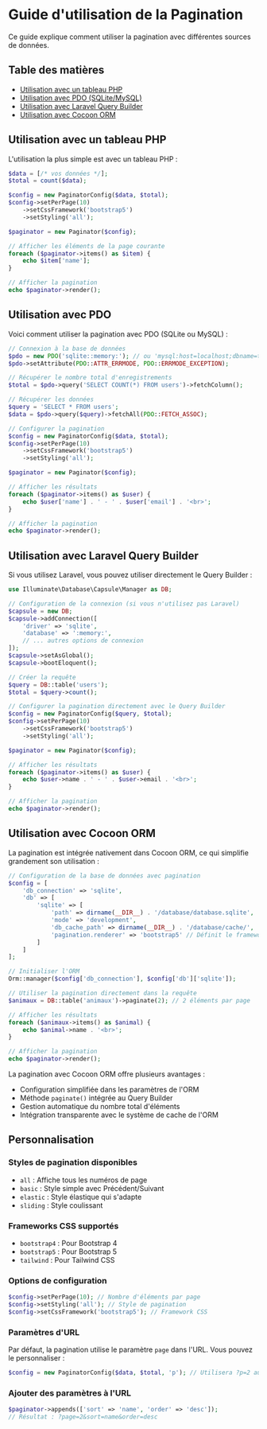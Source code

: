 # Guide d'utilisation de la Pagination

Ce guide explique comment utiliser la pagination avec différentes sources de données.

## Table des matières
- [Utilisation avec un tableau PHP](#utilisation-avec-un-tableau-php)
- [Utilisation avec PDO (SQLite/MySQL)](#utilisation-avec-pdo)
- [Utilisation avec Laravel Query Builder](#utilisation-avec-laravel-query-builder)
- [Utilisation avec Cocoon ORM](#utilisation-avec-cocoon-orm)

## Utilisation avec un tableau PHP

L'utilisation la plus simple est avec un tableau PHP :

```php
$data = [/* vos données */];
$total = count($data);

$config = new PaginatorConfig($data, $total);
$config->setPerPage(10)
    ->setCssFramework('bootstrap5')
    ->setStyling('all');

$paginator = new Paginator($config);

// Afficher les éléments de la page courante
foreach ($paginator->items() as $item) {
    echo $item['name'];
}

// Afficher la pagination
echo $paginator->render();
```

## Utilisation avec PDO

Voici comment utiliser la pagination avec PDO (SQLite ou MySQL) :

```php
// Connexion à la base de données
$pdo = new PDO('sqlite::memory:'); // ou 'mysql:host=localhost;dbname=test'
$pdo->setAttribute(PDO::ATTR_ERRMODE, PDO::ERRMODE_EXCEPTION);

// Récupérer le nombre total d'enregistrements
$total = $pdo->query('SELECT COUNT(*) FROM users')->fetchColumn();

// Récupérer les données
$query = 'SELECT * FROM users';
$data = $pdo->query($query)->fetchAll(PDO::FETCH_ASSOC);

// Configurer la pagination
$config = new PaginatorConfig($data, $total);
$config->setPerPage(10)
    ->setCssFramework('bootstrap5')
    ->setStyling('all');

$paginator = new Paginator($config);

// Afficher les résultats
foreach ($paginator->items() as $user) {
    echo $user['name'] . ' - ' . $user['email'] . '<br>';
}

// Afficher la pagination
echo $paginator->render();
```

## Utilisation avec Laravel Query Builder

Si vous utilisez Laravel, vous pouvez utiliser directement le Query Builder :

```php
use Illuminate\Database\Capsule\Manager as DB;

// Configuration de la connexion (si vous n'utilisez pas Laravel)
$capsule = new DB;
$capsule->addConnection([
    'driver' => 'sqlite',
    'database' => ':memory:',
    // ... autres options de connexion
]);
$capsule->setAsGlobal();
$capsule->bootEloquent();

// Créer la requête
$query = DB::table('users');
$total = $query->count();

// Configurer la pagination directement avec le Query Builder
$config = new PaginatorConfig($query, $total);
$config->setPerPage(10)
    ->setCssFramework('bootstrap5')
    ->setStyling('all');

$paginator = new Paginator($config);

// Afficher les résultats
foreach ($paginator->items() as $user) {
    echo $user->name . ' - ' . $user->email . '<br>';
}

// Afficher la pagination
echo $paginator->render();
```

## Utilisation avec Cocoon ORM

La pagination est intégrée nativement dans Cocoon ORM, ce qui simplifie grandement son utilisation :

```php
// Configuration de la base de données avec pagination
$config = [
    'db_connection' => 'sqlite',
    'db' => [
        'sqlite' => [
            'path' => dirname(__DIR__) . '/database/database.sqlite',
            'mode' => 'development',
            'db_cache_path' => dirname(__DIR__) . '/database/cache/',
            'pagination.renderer' => 'bootstrap5' // Définit le framework CSS pour la pagination
        ]
    ]
];

// Initialiser l'ORM
Orm::manager($config['db_connection'], $config['db']['sqlite']);

// Utiliser la pagination directement dans la requête
$animaux = DB::table('animaux')->paginate(2); // 2 éléments par page

// Afficher les résultats
foreach ($animaux->items() as $animal) {
    echo $animal->name . '<br>';
}

// Afficher la pagination
echo $paginator->render();
```

La pagination avec Cocoon ORM offre plusieurs avantages :
- Configuration simplifiée dans les paramètres de l'ORM
- Méthode `paginate()` intégrée au Query Builder
- Gestion automatique du nombre total d'éléments
- Intégration transparente avec le système de cache de l'ORM

## Personnalisation

### Styles de pagination disponibles
- `all` : Affiche tous les numéros de page
- `basic` : Style simple avec Précédent/Suivant
- `elastic` : Style élastique qui s'adapte
- `sliding` : Style coulissant

### Frameworks CSS supportés
- `bootstrap4` : Pour Bootstrap 4
- `bootstrap5` : Pour Bootstrap 5
- `tailwind` : Pour Tailwind CSS

### Options de configuration
```php
$config->setPerPage(10); // Nombre d'éléments par page
$config->setStyling('all'); // Style de pagination
$config->setCssFramework('bootstrap5'); // Framework CSS
```

### Paramètres d'URL
Par défaut, la pagination utilise le paramètre `page` dans l'URL. Vous pouvez le personnaliser :

```php
$config = new PaginatorConfig($data, $total, 'p'); // Utilisera ?p=2 au lieu de ?page=2
```

### Ajouter des paramètres à l'URL
```php
$paginator->appends(['sort' => 'name', 'order' => 'desc']);
// Résultat : ?page=2&sort=name&order=desc
``` 